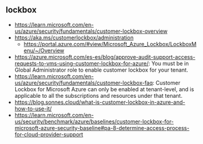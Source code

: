 ## lockbox

- https://learn.microsoft.com/en-us/azure/security/fundamentals/customer-lockbox-overview
- https://aka.ms/customerlockbox/administration
  - https://portal.azure.com/#view/Microsoft_Azure_Lockbox/LockboxMenu/~/Overview
- https://azure.microsoft.com/es-es/blog/approve-audit-support-access-requests-to-vms-using-customer-lockbox-for-azure/: You must be in Global Administrator role to enable customer lockbox for your tenant.
- https://learn.microsoft.com/en-us/azure/security/fundamentals/customer-lockbox-faq: Customer Lockbox for Microsoft Azure can only be enabled at tenant-level, and is applicable to all the subscriptions and resources under that tenant.
- https://blog.sonnes.cloud/what-is-customer-lockbox-in-azure-and-how-to-use-it/
- https://learn.microsoft.com/en-us/security/benchmark/azure/baselines/customer-lockbox-for-microsoft-azure-security-baseline#pa-8-determine-access-process-for-cloud-provider-support
